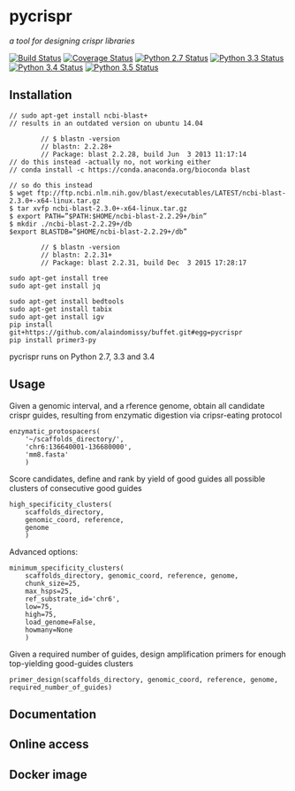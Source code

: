 # pycrispr
 *a tool for designing crispr libraries*

 [![Build Status](
 https://travis-ci.org/alaindomissy/pycrispr.svg?branch=master)](https://travis-ci.org/alaindomissy/pycrispr)
 [![Coverage Status](https://coveralls.io/repos/github/alaindomissy/pycrispr/badge.svg?branch=master)](https://coveralls.io/github/alaindomissy/pycrispr?branch=master)
 [![Python 2.7 Status](https://img.shields.io/badge/Python-2.7-brightgreen.svg)](https://img.shields.io/badge/Python-2.7-blue.svg)
 [![Python 3.3 Status](https://img.shields.io/badge/Python-3.3-brightgreen.svg)](https://img.shields.io/badge/Python-3.3-blue.svg)
 [![Python 3.4 Status](https://img.shields.io/badge/Python-3.4-brightgreen.svg)](https://img.shields.io/badge/Python-3.4-blue.svg)
 [![Python 3.5 Status](https://img.shields.io/badge/Python-3.5-brightgreen.svg)](https://img.shields.io/badge/Python-3.5-blue.svg)
  
  
## Installation

```
// sudo apt-get install ncbi-blast+
// results in an outdated version on ubuntu 14.04

        // $ blastn -version
        // blastn: 2.2.28+
        // Package: blast 2.2.28, build Jun  3 2013 11:17:14
// do this instead -actually no, not working either
// conda install -c https://conda.anaconda.org/bioconda blast

// so do this instead
$ wget ftp://ftp.ncbi.nlm.nih.gov/blast/executables/LATEST/ncbi-blast-2.3.0+-x64-linux.tar.gz
$ tar xvfp ncbi-blast-2.3.0+-x64-linux.tar.gz
$ export PATH=”$PATH:$HOME/ncbi-blast-2.2.29+/bin”
$ mkdir ./ncbi-blast-2.2.29+/db
$export BLASTDB=”$HOME/ncbi-blast-2.2.29+/db”

        // $ blastn -version
        // blastn: 2.2.31+
        // Package: blast 2.2.31, build Dec  3 2015 17:28:17

sudo apt-get install tree
sudo apt-get install jq

sudo apt-get install bedtools
sudo apt-get install tabix
sudo apt-get install igv 
pip install git+https://github.com/alaindomissy/buffet.git#egg=pycrispr
pip install primer3-py
```

pycrispr runs on Python 2.7, 3.3 and 3.4
 
## Usage

Given a genomic interval, and a rference genome, obtain all candidate crispr guides, 
resulting from enzymatic digestion via cripsr-eating protocol
 
```
enzymatic_protospacers(
    '~/scaffolds_directory/',
    'chr6:136640001-136680000',
    'mm8.fasta'
    )
```

Score candidates, define and rank by yield of good guides all possible clusters of consecutive good guides
 
```
high_specificity_clusters(
    scaffolds_directory,
    genomic_coord, reference,
    genome
    )
```

Advanced options:
 
```
minimum_specificity_clusters(
    scaffolds_directory, genomic_coord, reference, genome,
    chunk_size=25, 
    max_hsps=25,
    ref_substrate_id='chr6',
    low=75, 
    high=75, 
    load_genome=False, 
    howmany=None
    )
```
 
Given a required number of guides, design amplification primers for enough top-yielding good-guides clusters

```
primer_design(scaffolds_directory, genomic_coord, reference, genome, required_number_of_guides)
```
 
## Documentation


## Online access


## Docker image
 
 